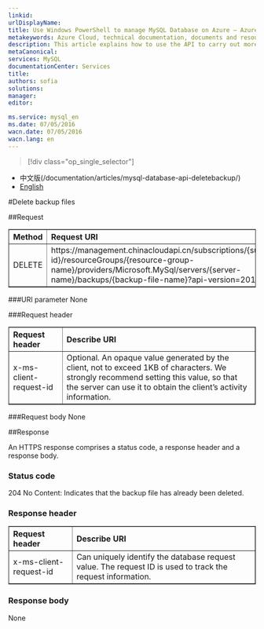 ```yaml
---
linkid: 
urlDisplayName: 
title: Use Windows PowerShell to manage MySQL Database on Azure – Azure cloud
metakeywords: Azure Cloud, technical documentation, documents and resources, MySQL, database, beginner’s guide, Azure MySQL, MySQL PaaS, Azure MySQL PaaS, API, Azure MySQL Service, Azure RDS
description: This article explains how to use the API to carry out more operations for MySQL Database on Azure, including query, create, modify and delete operations.
metaCanonical: 
services: MySQL
documentationCenter: Services
title: 
authors: sofia
solutions: 
manager: 
editor: 

ms.service: mysql_en
ms.date: 07/05/2016
wacn.date: 07/05/2016
wacn.lang: en
---
```


> [!div class="op_single_selector"]
- 中文版(/documentation/articles/mysql-database-api-deletebackup/)
- [English](./mysql-database-enus-api-deletebackup.md)

#Delete backup files

##Request
<table width="100%" border="1" cellspacing="0" cellpadding="0">
  <th align="left"><strong>Method</strong>
    </td>
  <th align="left"><strong>Request URI</strong>
    </td>

  <tr>
    <td>DELETE   </td>
    <td>https://management.chinacloudapi.cn/subscriptions/{subscription-id}/resourceGroups/{resource-group-name}/providers/Microsoft.MySql/servers/{server-name}/backups/{backup-file-name}?api-version=2015-09-01
    </td>
  </tr>
</table>

###URI parameter
None

###Request header
<table width="100%" border="1" cellspacing="0" cellpadding="0">
  <th align="left"><strong>Request header</strong>
    </td>
  <th align="left"><strong>Describe URI</strong>
    </td>

  <tr>
    <td>x-ms-client-request-id</td>
    <td>Optional. An opaque value generated by the client, not to exceed 1KB of characters. We strongly recommend setting this value, so that the server can use it to obtain the client’s activity information.</td>
  </tr>
</table>

###Request body
None

##Response

An HTTPS response comprises a status code, a response header and a response body.
### Status code
204 No Content: Indicates that the backup file has already been deleted.

### Response header

<table width="100%" border="1" cellspacing="0" cellpadding="0">
  <th align="left"><strong>Request header</strong>
    </td>
  <th align="left"><strong>Describe URI</strong>
    </td>

  <tr>
    <td>x-ms-client-request-id</td>
    <td>Can uniquely identify the database request value. The request ID is used to track the request information.</td>
  </tr>
</table>

### Response body
None

<!---HONumber=Acom_0104_2016_MySql-->